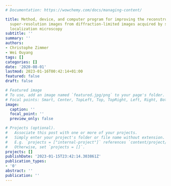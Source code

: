 ```yaml
---
# Documentation: https://wowchemy.com/docs/managing-content/

title: Method, device, and computer program for improving the reconstruction of dense
  super-resolution images from diffraction-limited images acquired by single molecule
  localization microscopy
subtitle: ''
summary: ''
authors:
- Christophe Zimmer
- Wei Ouyang
tags: []
categories: []
date: '2020-08-01'
lastmod: 2023-01-16T00:42:14+01:00
featured: false
draft: false

# Featured image
# To use, add an image named `featured.jpg/png` to your page's folder.
# Focal points: Smart, Center, TopLeft, Top, TopRight, Left, Right, BottomLeft, Bottom, BottomRight.
image:
  caption: ''
  focal_point: ''
  preview_only: false

# Projects (optional).
#   Associate this post with one or more of your projects.
#   Simply enter your project's folder or file name without extension.
#   E.g. `projects = ["internal-project"]` references `content/project/deep-learning/index.md`.
#   Otherwise, set `projects = []`.
projects: []
publishDate: '2023-01-15T23:42:14.303861Z'
publication_types:
- '0'
abstract: ''
publication: ''
---
```

